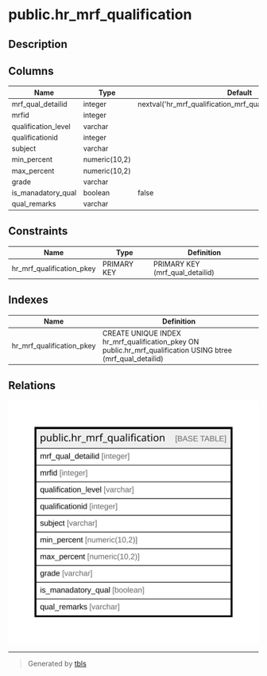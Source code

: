 # public.hr_mrf_qualification

## Description

## Columns

| Name | Type | Default | Nullable | Children | Parents | Comment |
| ---- | ---- | ------- | -------- | -------- | ------- | ------- |
| mrf_qual_detailid | integer | nextval('hr_mrf_qualification_mrf_qual_detailid_seq'::regclass) | false |  |  |  |
| mrfid | integer |  | false |  |  |  |
| qualification_level | varchar |  | false |  |  |  |
| qualificationid | integer |  | false |  |  |  |
| subject | varchar |  | true |  |  |  |
| min_percent | numeric(10,2) |  | true |  |  |  |
| max_percent | numeric(10,2) |  | true |  |  |  |
| grade | varchar |  | true |  |  |  |
| is_manadatory_qual | boolean | false | true |  |  |  |
| qual_remarks | varchar |  | true |  |  |  |

## Constraints

| Name | Type | Definition |
| ---- | ---- | ---------- |
| hr_mrf_qualification_pkey | PRIMARY KEY | PRIMARY KEY (mrf_qual_detailid) |

## Indexes

| Name | Definition |
| ---- | ---------- |
| hr_mrf_qualification_pkey | CREATE UNIQUE INDEX hr_mrf_qualification_pkey ON public.hr_mrf_qualification USING btree (mrf_qual_detailid) |

## Relations

![er](public.hr_mrf_qualification.svg)

---

> Generated by [tbls](https://github.com/k1LoW/tbls)

